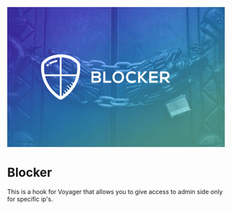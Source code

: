 <div align="center">
<img width="700" src="/cover.jpg?raw=true">
</div>




# Blocker
This is a hook for Voyager that allows you to give access to admin side only for specific ip's.

